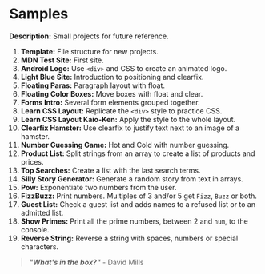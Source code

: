 # Samples

**Description:** Small projects for future reference.

1. **Template:** File structure for new projects.
2. **MDN Test Site:** First site.
3. **Android Logo:** Use `<div>` and CSS to create an animated logo.
4. **Light Blue Site:** Introduction to positioning and clearfix.
5. **Floating Paras:** Paragraph layout with float.
6. **Floating Color Boxes:** Move boxes with float and clear.
7. **Forms Intro:** Several form elements grouped together.
8. **Learn CSS Layout:** Replicate the `<div>` style to practice CSS.
9. **Learn CSS Layout Kaio-Ken:** Apply the style to the whole layout.
10. **Clearfix Hamster:** Use clearfix to justify text next to an image of a hamster. 
11. **Number Guessing Game:** Hot and Cold with number guessing.
12. **Product List:** Split strings from an array to create a list of products and prices.
13. **Top Searches:** Create a list with the last search terms.
14. **Silly Story Generator:** Generate a random story from text in arrays.
15. **Pow:** Exponentiate two numbers from the user.
16. **FizzBuzz:** Print numbers. Multiples of 3 and/or 5 get `Fizz`, `Buzz` or both.
17. **Guest List:** Check a guest list and adds names to a refused list or to an admitted list.
18. **Show Primes:** Print all the prime numbers, between 2 and `num`, to the console.
19. **Reverse String:** Reverse a string with spaces, numbers or special characters.

> **_"What's in the box?"_** - David Mills